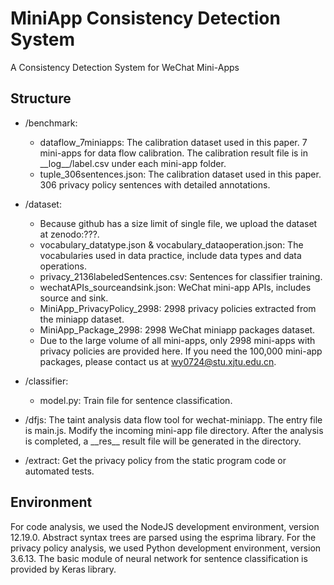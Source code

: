 # MiniApp Consistency Detection System
A Consistency Detection System for WeChat Mini-Apps

## Structure
* /benchmark:
  * dataflow_7miniapps: The calibration dataset used in this paper. 7 mini-apps for data flow calibration. The calibration result file is in \_\_log\_\_/label.csv under each mini-app folder.
  * tuple_306sentences.json: The calibration dataset used in this paper. 306 privacy policy sentences with detailed annotations.

* /dataset:
   * Because github has a size limit of single file, we upload the dataset at zenodo:???.
   * vocabulary_datatype.json & vocabulary_dataoperation.json: The vocabularies used in data practice, include data types and data operations.
   * privacy_2136labeledSentences.csv: Sentences for classifier training.
   * wechatAPIs_sourceandsink.json: WeChat mini-app APIs, includes source and sink.
   * MiniApp_PrivacyPolicy_2998: 2998 privacy policies extracted from the miniapp dataset.
   * MiniApp_Package_2998: 2998 WeChat miniapp packages dataset.
   * Due to the large volume of all mini-apps, only 2998 mini-apps with privacy policies are provided here. If you need the 100,000 mini-app packages, please contact us at wy0724@stu.xjtu.edu.cn.
   
* /classifier:
  * model.py: Train file for sentence classification.

* /dfjs:
The taint analysis data flow tool for wechat-miniapp.
The entry file is main.js. Modify the incoming mini-app file directory. After the analysis is completed, a \_\_res\_\_ result file will be generated in the directory.

* /extract:
Get the privacy policy from the static program code or automated tests.

## Environment
For code analysis, we used the NodeJS development environment, version 12.19.0. Abstract syntax trees are parsed using the esprima library. 
For the privacy policy analysis, we used Python development environment, version 3.6.13. The basic module of neural network for sentence classification is provided by Keras library.
